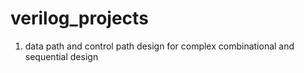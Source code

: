 # verilog_projects


1. data path and control path design for complex combinational and sequential design 
